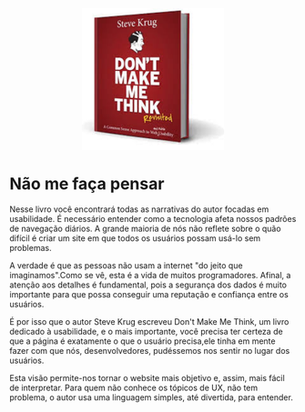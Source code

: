 <p align="center"><img src="dontmakemethink-book.jpg" width="250"></p>

# Não me faça pensar

Nesse livro você encontrará todas as narrativas do autor focadas em usabilidade. É necessário entender como a tecnologia afeta nossos padrões de navegação diários. A grande maioria de nós não reflete sobre o quão difícil é criar um site em que todos os usuários possam usá-lo sem problemas. 


A verdade é que as pessoas não usam a internet "do jeito que imaginamos".Como se vê, esta é a vida de muitos programadores. Afinal, a atenção aos detalhes é fundamental, pois a segurança dos dados é muito importante para que possa conseguir uma reputação e confiança entre os usuários.


É por isso que o autor Steve Krug escreveu Don't Make Me Think, um livro dedicado à usabilidade, e o mais importante, você precisa ter certeza de que a página é exatamente o que o usuário precisa,ele tinha em mente fazer com que nós, desenvolvedores, pudéssemos nos sentir no lugar dos usuários.


Esta visão permite-nos tornar o website mais objetivo e, assim, mais fácil de interpretar. Para quem não conhece os tópicos de UX, não tem problema, o autor usa uma linguagem simples, até divertida, para entender.